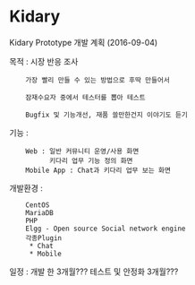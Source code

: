 # Kidary
Kidary Prototype 개발 계획 (2016-09-04)

 목적 : 시장 반응 조사
 
        가장 빨리 만들 수 있는 방법으로 후딱 만들어서

        잠재수요자 중에서 테스터를 뽑아 테스트

        Bugfix 및 기능개선, 재품 쓸만한건지 이야기도 듣기

 기능 :

        Web : 일반 커뮤니티 운영/사용 화면
              키다리 업무 기능 정의 화면
        Mobile App : Chat과 키다리 업무 보는 화면 

 개발환경 :

        CentOS
        MariaDB
        PHP
        Elgg - Open source Social network engine
        각종Plugin
         * Chat
         * Mobile

일정 : 개발 한 3개월???
       테스트 및 안정화 3개월???
